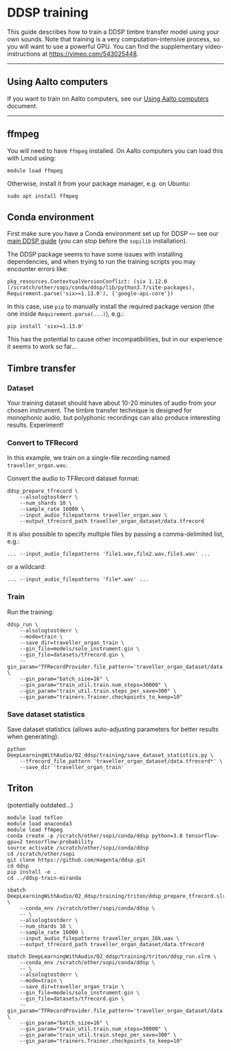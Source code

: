 # DDSP training

This guide describes how to train a DDSP timbre transfer model using your own sounds. Note that training is a very computation-intensive process, so you will want to use a powerful GPU. You can find the supplementary video-instructions at https://vimeo.com/543025448.

----

## Using Aalto computers

If you want to train on Aalto computers, see our [Using Aalto computers](../using-aalto-computers.md) document.

----

## ffmpeg

You will need to have `ffmpeg` installed. On Aalto computers you can load this with Lmod using:

```
module load ffmpeg
```

Otherwise, install it from your package manager, e.g. on Ubuntu:

```
sudo apt install ffmpeg
```

## Conda environment

First make sure you have a Conda environment set up for DDSP — see our [main DDSP guide](README.md) (you can stop before the `sopilib` installation).

The DDSP package seems to have some issues with installing dependencies, and when trying to run the training scripts you may encounter errors like:

```
pkg_resources.ContextualVersionConflict: (six 1.12.0 (/scratch/other/sopi/conda/ddsp/lib/python3.7/site-packages), Requirement.parse('six>=1.13.0'), {'google-api-core'})
```

In this case, use `pip` to manually install the required package version (the one inside `Requirement.parse(...)`), e.g.:

```
pip install 'six>=1.13.0'
```

This has the potential to cause other incompatibilities, but in our experience it seems to work so far...

## Timbre transfer

### Dataset

Your training dataset should have about 10-20 minutes of audio from your chosen instrument. The timbre transfer technique is designed for monophonic audio, but polyphonic recordings can also produce interesting results. Experiment!

### Convert to TFRecord

In this example, we train on a single-file recording named `traveller_organ.wav`. 

Convert the audio to TFRecord dataset format:

```
ddsp_prepare_tfrecord \
    --alsologtostderr \
    --num_shards 10 \
    --sample_rate 16000 \
    --input_audio_filepatterns traveller_organ.wav \
    --output_tfrecord_path traveller_organ_dataset/data.tfrecord
```

It is also possible to specify multiple files by passing a comma-delimited list, e.g.:

```
... --input_audio_filepatterns 'file1.wav,file2.wav,file3.wav' ...
```

or a wildcard:

```
... --input_audio_filepatterns 'file*.wav' ...
```

### Train

Run the training:

```
ddsp_run \
    --alsologtostderr \
    --mode=train \
    --save_dir=traveller_organ_train \
    --gin_file=models/solo_instrument.gin \
    --gin_file=datasets/tfrecord.gin \
    --gin_param="TFRecordProvider.file_pattern='traveller_organ_dataset/data.tfrecord*'" \
    --gin_param="batch_size=16" \
    --gin_param="train_util.train.num_steps=30000" \
    --gin_param="train_util.train.steps_per_save=300" \
    --gin_param="trainers.Trainer.checkpoints_to_keep=10"
```

### Save dataset statistics

Save dataset statistics (allows auto-adjusting parameters for better results when generating):

```
python DeepLearningWithAudio/02_ddsp/training/save_dataset_statistics.py \
    --tfrecord_file_pattern 'traveller_organ_dataset/data.tfrecord*' \
    --save_dir 'traveller_organ_train'
```

## Triton

(potentially outdated...)

```
module load teflon
module load anaconda3
module load ffmpeg
conda create -p /scratch/other/sopi/conda/ddsp python=3.8 tensorflow-gpu=2 tensorflow-probability
source activate /scratch/other/sopi/conda/ddsp
cd /scratch/other/sopi
git clone https://github.com/magenta/ddsp.git
cd ddsp
pip install -e .
cd ../ddsp-train-miranda
```

```
sbatch DeepLearningWithAudio/02_ddsp/training/triton/ddsp_prepare_tfrecord.slrm \
    --conda_env /scratch/other/sopi/conda/ddsp \
    -- \
    --alsologtostderr \
    --num_shards 10 \
    --sample_rate 16000 \
    --input_audio_filepatterns traveller_organ_16k.wav \
    --output_tfrecord_path traveller_organ_dataset/data.tfrecord
```

```
sbatch DeepLearningWithAudio/02_ddsp/training/triton/ddsp_run.slrm \
    --conda_env /scratch/other/sopi/conda/ddsp \
    -- \
    --alsologtostderr \
    --mode=train \
    --save_dir=traveller_organ_train \
    --gin_file=models/solo_instrument.gin \
    --gin_file=datasets/tfrecord.gin \
    --gin_param="TFRecordProvider.file_pattern='traveller_organ_dataset/data.tfrecord*'" \
    --gin_param="batch_size=16" \
    --gin_param="train_util.train.num_steps=30000" \
    --gin_param="train_util.train.steps_per_save=300" \
    --gin_param="trainers.Trainer.checkpoints_to_keep=10"
```
